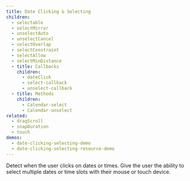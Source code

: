 ```yaml
---
title: Date Clicking & Selecting
children:
  - selectable 
  - selectMirror
  - unselectAuto
  - unselectCancel
  - selectOverlap
  - selectConstraint
  - selectAllow
  - selectMinDistance
  - title: Callbacks
    children:
      - dateClick
      - select-callback
      - unselect-callback
  - title: Methods
    children:
      - Calendar-select
      - Calendar-unselect
related:
  - dragScroll
  - snapDuration
  - touch
demos:
  - date-clicking-selecting-demo
  - date-clicking-selecting-resource-demo
---
```


Detect when the user clicks on dates or times. Give the user the ability to select multiple dates or time slots with their mouse or touch device.
